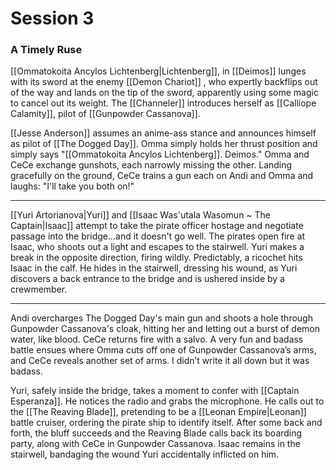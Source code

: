 # Session 3
### A Timely Ruse
[[Ommatokoita Ancylos Lichtenberg|Lichtenberg]], in [[Deimos]] lunges with its sword at the enemy [[Demon Chariot]] , who expertly backflips out of the way and lands on the tip of the sword, apparently using some magic to cancel out its weight. The [[Channeler]] introduces herself as  [[Calliope Calamity]], pilot of  [[Gunpowder Cassanova]].

[[Jesse Anderson]] assumes an anime-ass stance and announces himself as pilot of [[The Dogged Day]].  Omma simply holds her thrust position and simply says "[[Ommatokoita Ancylos Lichtenberg]]. Deimos."  Omma and CeCe exchange gunshots, each narrowly missing the other. Landing gracefully on the ground, CeCe trains a gun each on Andi and Omma and laughs: "I'll take you both on!"

---

[[Yuri Artorianova|Yuri]] and [[Isaac Was'utala Wasomun ~ The Captain|Isaac]] attempt to take the pirate officer hostage and negotiate passage into the bridge...and it doesn't go well. The pirates open fire at Isaac, who shoots out a light and escapes to the stairwell. Yuri makes a break in the opposite direction, firing wildly. Predictably, a ricochet hits Isaac in the calf. He hides in the stairwell, dressing his wound, as Yuri discovers a back entrance to the bridge and is ushered inside by a crewmember.

---
Andi overcharges The Dogged Day's main gun and shoots a hole through Gunpowder Cassanova's cloak, hitting her and letting out a burst of demon water, like blood. CeCe returns fire with a salvo. A very fun and badass battle ensues where Omma cuts off one of Gunpowder Cassanova’s arms, and CeCe reveals another set of arms. I didn’t write it all down but it was badass.

Yuri, safely inside the bridge, takes a moment to confer with [[Captain Esperanza]]. He notices the radio and grabs the microphone. He calls out to the [[The Reaving Blade]], pretending to be a [[Leonan Empire|Leonan]] battle cruiser, ordering the pirate ship to identify itself. After some back and forth, the bluff succeeds and the Reaving Blade calls back its boarding party, along with CeCe in Gunpowder Cassanova. Isaac remains in the stairwell, bandaging the wound Yuri accidentally inflicted on him.
